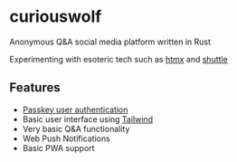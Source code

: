 # curiouswolf
Anonymous Q&A social media platform written in Rust

Experimenting with esoteric tech such as [htmx](https://htmx.org) and [shuttle](https://www.shuttle.rs)

## Features
 - [Passkey user authentication](https://passkeys.dev)
 - Basic user interface using [Tailwind](https://tailwindcss.com)
 - Very basic Q&A functionality
 - Web Push Notifications
 - Basic PWA support